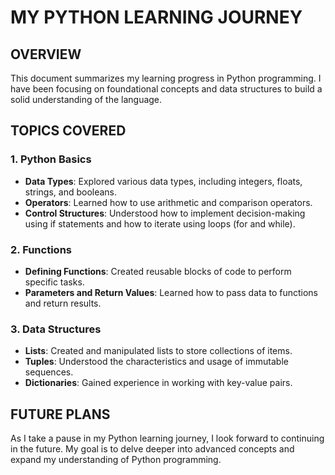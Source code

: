 # **MY PYTHON LEARNING JOURNEY**

## **OVERVIEW**

This document summarizes my learning progress in Python programming. I have been focusing on foundational concepts and data structures to build a solid understanding of the language. 

## **TOPICS COVERED**

### **1. Python Basics**
- **Data Types**: Explored various data types, including integers, floats, strings, and booleans.
- **Operators**: Learned how to use arithmetic and comparison operators.
- **Control Structures**: Understood how to implement decision-making using if statements and how to iterate using loops (for and while).

### **2. Functions**
- **Defining Functions**: Created reusable blocks of code to perform specific tasks.
- **Parameters and Return Values**: Learned how to pass data to functions and return results.

### **3. Data Structures**
- **Lists**: Created and manipulated lists to store collections of items.
- **Tuples**: Understood the characteristics and usage of immutable sequences.
- **Dictionaries**: Gained experience in working with key-value pairs.

## **FUTURE PLANS**

As I take a pause in my Python learning journey, I look forward to continuing in the future. My goal is to delve deeper into advanced concepts and expand my understanding of Python programming.



